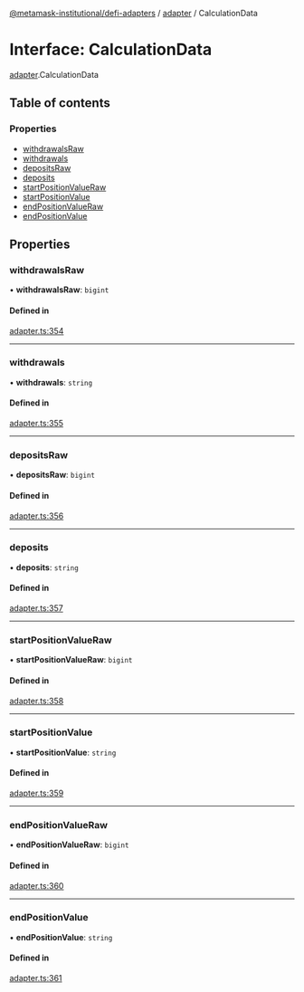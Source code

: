 [@metamask-institutional/defi-adapters](../README.md) / [adapter](../modules/adapter.md) / CalculationData

# Interface: CalculationData

[adapter](../modules/adapter.md).CalculationData

## Table of contents

### Properties

- [withdrawalsRaw](adapter.CalculationData.md#withdrawalsraw)
- [withdrawals](adapter.CalculationData.md#withdrawals)
- [depositsRaw](adapter.CalculationData.md#depositsraw)
- [deposits](adapter.CalculationData.md#deposits)
- [startPositionValueRaw](adapter.CalculationData.md#startpositionvalueraw)
- [startPositionValue](adapter.CalculationData.md#startpositionvalue)
- [endPositionValueRaw](adapter.CalculationData.md#endpositionvalueraw)
- [endPositionValue](adapter.CalculationData.md#endpositionvalue)

## Properties

### withdrawalsRaw

• **withdrawalsRaw**: `bigint`

#### Defined in

[adapter.ts:354](https://github.com/consensys-vertical-apps/mmi-defi-adapters/blob/main/src/types/adapter.ts#L354)

___

### withdrawals

• **withdrawals**: `string`

#### Defined in

[adapter.ts:355](https://github.com/consensys-vertical-apps/mmi-defi-adapters/blob/main/src/types/adapter.ts#L355)

___

### depositsRaw

• **depositsRaw**: `bigint`

#### Defined in

[adapter.ts:356](https://github.com/consensys-vertical-apps/mmi-defi-adapters/blob/main/src/types/adapter.ts#L356)

___

### deposits

• **deposits**: `string`

#### Defined in

[adapter.ts:357](https://github.com/consensys-vertical-apps/mmi-defi-adapters/blob/main/src/types/adapter.ts#L357)

___

### startPositionValueRaw

• **startPositionValueRaw**: `bigint`

#### Defined in

[adapter.ts:358](https://github.com/consensys-vertical-apps/mmi-defi-adapters/blob/main/src/types/adapter.ts#L358)

___

### startPositionValue

• **startPositionValue**: `string`

#### Defined in

[adapter.ts:359](https://github.com/consensys-vertical-apps/mmi-defi-adapters/blob/main/src/types/adapter.ts#L359)

___

### endPositionValueRaw

• **endPositionValueRaw**: `bigint`

#### Defined in

[adapter.ts:360](https://github.com/consensys-vertical-apps/mmi-defi-adapters/blob/main/src/types/adapter.ts#L360)

___

### endPositionValue

• **endPositionValue**: `string`

#### Defined in

[adapter.ts:361](https://github.com/consensys-vertical-apps/mmi-defi-adapters/blob/main/src/types/adapter.ts#L361)
